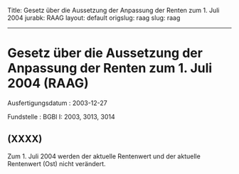 Title: Gesetz über die Aussetzung der Anpassung der Renten zum 1. Juli 2004
jurabk: RAAG
layout: default
origslug: raag
slug: raag

---

# Gesetz über die Aussetzung der Anpassung der Renten zum 1. Juli 2004 (RAAG)

Ausfertigungsdatum
:   2003-12-27

Fundstelle
:   BGBl I: 2003, 3013, 3014



## (XXXX)

Zum 1. Juli 2004 werden der aktuelle Rentenwert und der aktuelle
Rentenwert (Ost) nicht verändert.

